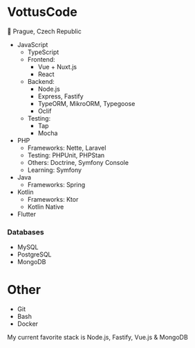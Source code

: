 # VottusCode

:balloon: Prague, Czech Republic

- JavaScript
  - TypeScript
  - Frontend: 
    - Vue + Nuxt.js
    - React
  - Backend:
    - Node.js
    - Express, Fastify
    - TypeORM, MikroORM, Typegoose
    - Oclif
  - Testing:
    - Tap
    - Mocha    
- PHP
  - Frameworks: Nette, Laravel
  - Testing: PHPUnit, PHPStan
  - Others: Doctrine, Symfony Console
  - Learning: Symfony
- Java
  - Frameworks: Spring
- Kotlin
  - Frameworks: Ktor
  - Kotlin Native
- Flutter
    
### Databases
- MySQL
- PostgreSQL
- MongoDB

# Other
- Git
- Bash
- Docker

My current favorite stack is Node.js, Fastify, Vue.js & MongoDB
